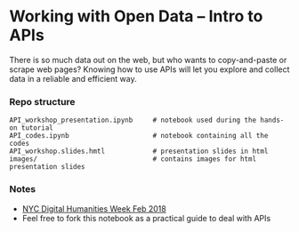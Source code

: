 # Working with Open Data – Intro to APIs

There is so much data out on the web, but who wants to copy-and-paste or scrape web pages? Knowing how to use APIs will let you explore and collect data in a reliable and efficient way.

### Repo structure
```
API_workshop_presentation.ipynb     # notebook used during the hands-on tutorial
API_codes.ipynb                     # notebook containing all the codes
API_workshop.slides.hmtl            # presentation slides in html
images/                             # contains images for html presentation slides
```

### Notes 
- [NYC Digital Humanities Week Feb 2018](http://dhweek.nycdh.org/event/working-with-open-data-intro-to-apis/)
- Feel free to fork this notebook as a practical guide to deal with APIs


